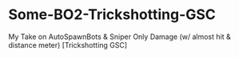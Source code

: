 # Some-BO2-Trickshotting-GSC
My Take on AutoSpawnBots &amp; Sniper Only Damage (w/ almost hit &amp; distance meter) [Trickshotting GSC]
